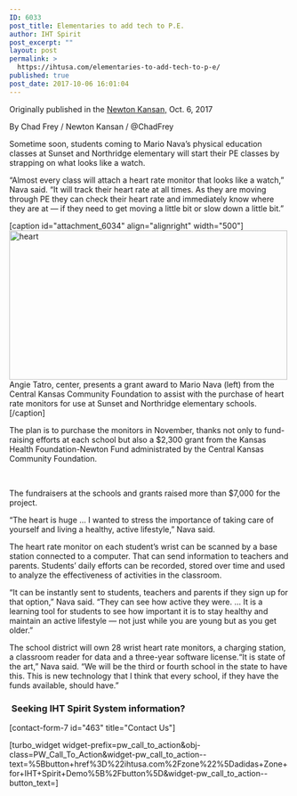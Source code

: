 ```yaml
---
ID: 6033
post_title: Elementaries to add tech to P.E.
author: IHT Spirit
post_excerpt: ""
layout: post
permalink: >
  https://ihtusa.com/elementaries-to-add-tech-to-p-e/
published: true
post_date: 2017-10-06 16:01:04
---
```

Originally published in the <a href="http://www.thekansan.com/news/20171006/elementaries-to-add-tech-to-pe">Newton Kansan,</a> Oct. 6, 2017

<span class="byline-item">By Chad Frey / Newton Kansan / @ChadFrey</span>
<p class="article-meta">Sometime soon, students coming to Mario Nava’s physical education classes at Sunset and Northridge elementary will start their PE classes by strapping on what looks like a watch.</p>
<p class="inner"></p>
“Almost every class will attach a heart rate monitor that looks like a watch,” Nava said. “It will track their heart rate at all times. As they are moving through PE they can check their heart rate and immediately know where they are at — if they need to get moving a little bit or slow down a little bit.”<!--more-->

[caption id="attachment_6034" align="alignright" width="500"]<a href="https://ihtusa.com/wp-content/uploads/2017/10/Nava.jpg"><img class="wp-image-6034" src="https://ihtusa.com/wp-content/uploads/2017/10/Nava-300x161.jpg" alt="heart" width="500" height="268" /></a> Angie Tatro, center, presents a grant award to Mario Nava (left) from the Central Kansas Community Foundation to assist with the purchase of heart rate monitors for use at Sunset and Northridge elementary schools.[/caption]

The plan is to purchase the monitors in November, thanks not only to fund-raising efforts at each school but also a $2,300 grant from the Kansas Health Foundation-Newton Fund administrated by the Central Kansas Community Foundation.

&nbsp;
<p class="inner">The fundraisers at the schools and grants raised more than $7,000 for the project.</p>
<p class="inner">“The heart is huge ... I wanted to stress the importance of taking care of yourself and living a healthy, active lifestyle,” Nava said.</p>
<p class="inner">The heart rate monitor on each student’s wrist can be scanned by a base station connected to a computer. That can send information to teachers and parents. Students’ daily efforts can be recorded, stored over time and used to analyze the effectiveness of activities in the classroom.</p>
<p class="inner">“It can be instantly sent to students, teachers and parents if they sign up for that option,” Nava said. “They can see how active they were. ... It is a learning tool for students to see how important it is to stay healthy and maintain an active lifestyle — not just while you are young but as you get older.”</p>
<p class="inner">The school district will own 28 wrist heart rate monitors, a charging station, a classroom reader for data and a three-year software license.“It is state of the art,” Nava said. “We will be the third or fourth school in the state to have this. This is new technology that I think that every school, if they have the funds available, should have.”</p>

<h3 class="article-newsletter-signup"> Seeking IHT Spirit System information?</h3>
<p class="article-newsletter-signup">[contact-form-7 id="463" title="Contact Us"]</p>
[turbo_widget widget-prefix=pw_call_to_action&obj-class=PW_Call_To_Action&widget-pw_call_to_action--text=%5Bbutton+href%3D%22ihtusa.com%2Fzone%22%5Dadidas+Zone+for+IHT+Spirit+Demo%5B%2Fbutton%5D&widget-pw_call_to_action--button_text=]

&nbsp;

&nbsp;